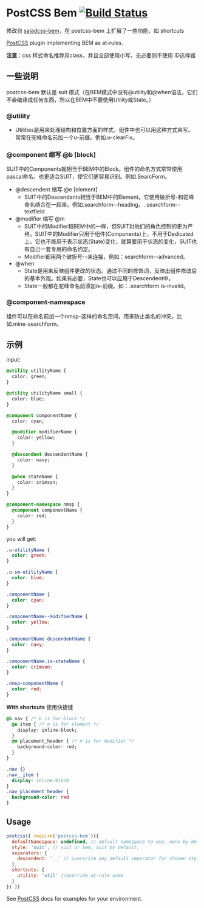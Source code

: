 # PostCSS Bem [![Build Status][ci-img]][ci]

修改自 [saladcss-bem](https://github.com/saladcss/saladcss-bem)，在 postcss-bem 上扩展了一些功能，如 shortcuts

[PostCSS] plugin implementing BEM as at-rules.

**注意**：css 样式命名推荐用class，并且全部使用小写，无必要则不使用 ID选择器

[PostCSS]: https://github.com/postcss/postcss
[ci-img]:  https://travis-ci.org/ileri/postcss-bem.svg
[ci]:      https://travis-ci.org/ileri/postcss-bem

## 一些说明

postcss-bem 默认是 suit 模式（在BEM模式中没有@utility和@when语法，它们不会编译成任何东西，所以在BEM中不要使用Utility或State。）

### @utility

- Utilities是用来处理结构和位置方面的样式，组件中也可以用这种方式来写。常常在驼峰命名前加一个u-前缀。例如.u-clearFix。

### @component 缩写 @b [block]

SUIT中的Components就相当于BEM中的Block。组件的命名方式常常使用pascal命名，也更适合SUIT，使它们更容易识别。例如.SearcForm。

- @descendent 缩写 @e [element]
  - SUIT中的Descendants相当于BEM中的Element。它使用破折号-和驼峰命名结合在一起来。例如.searchform--heading，. searchform--textfield
- @modifier 缩写 @m
  - SUIT中的Modifier和BEM中的一样，但SUIT对他们的角色控制的更为严格。SUIT中的Modifier只用于组件(Components)上，不用于Dedicated上。它也不能用于表示状态(State)变化，就算要用于状态的变化，SUIT也有自己一套专用的命名约定。
  - Modifier都用两个破折号--来连接，例如：searchform--advanced。
- @when
  - State是用来反映组件更改的状态。通过不同的修饰词，反映出组件修改后的基本外观。如果有必要，State也可以应用于Descendent中。
  - State一般都在驼峰命名前添加is-前缀。如：.searchform.is-invalid。

### @component-namespace

组件可以在命名前加一个nmsp-这样的命名空间，用来防止类名的冲突。比如.mine-searchform。

## 示例

input:

```css
@utility utilityName {
  color: green;
}

@utility utilityName small {
  color: blue;
}

@component componentName {
  color: cyan;

  @modifier modifierName {
    color: yellow;
  }

  @descendent descendentName {
    color: navy;
  }

  @when stateName {
    color: crimson;
  }
}

@component-namespace nmsp {
  @component componentName {
    color: red;
  }
}
```

you will get:

```css
.u-utilityName {
  color: green;
}

.u-sm-utilityName {
  color: blue;
}

.componentName {
  color: cyan;
}

.componentName--modifierName {
  color: yellow;
}

.componentName-descendentName {
  color: navy;
}

.componentName.is-stateName {
  color: crimson;
}

.nmsp-componentName {
  color: red;
}
```

**With shortcuts** 使用快捷键

```css
@b nav { /* b is for block */
  @e item { /* e is for element */
    display: inline-block;
  }
  @m placement_header { /* m is for modifier */
    background-color: red;
  }
}
```

```css
.nav {}
.nav__item {
  display: inline-block
}
.nav_placement_header {
  background-color: red
}
```

## Usage

```js
postcss([ require('postcss-bem')({
  defaultNamespace: undefined, // default namespace to use, none by default
  style: 'suit', // suit or bem, suit by default,
  separators: {
    descendent: '__' // overwrite any default separator for chosen style
  },
  shortcuts: {
    utility: 'util' //override at-rule name
  }
}) ])
```

See [PostCSS] docs for examples for your environment.
